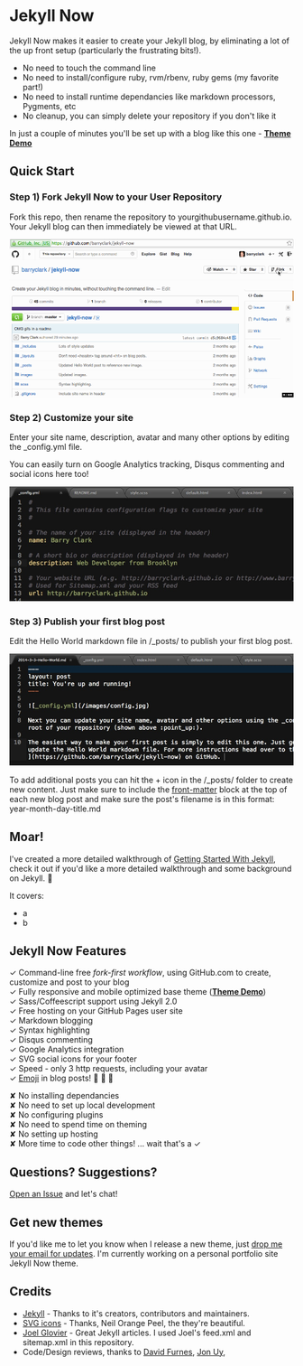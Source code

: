 # Jekyll Now

Jekyll Now makes it easier to create your Jekyll blog, by eliminating a lot of the up front setup (particularly the frustrating bits!).

- No need to touch the command line
- No need to install/configure ruby, rvm/rbenv, ruby gems (my favorite part!)
- No need to install runtime dependancies like markdown processors, Pygments, etc
- No cleanup, you can simply delete your repository if you don't like it

In just a couple of minutes you'll be set up with a blog like this one - [**Theme Demo**](http://jekyllnow.com)

## Quick Start

### Step 1) Fork Jekyll Now to your User Repository

Fork this repo, then rename the repository to yourgithubusername.github.io. Your Jekyll blog can then immediately be viewed at that URL.

![Step 1](/images/step1.gif "Step 1")
  

### Step 2) Customize your site

Enter your site name, description, avatar and many other options by editing the _config.yml file. 

You can easily turn on Google Analytics tracking, Disqus commenting and social icons here too!

![_config.yml](/images/config.jpg "_config.yml")
  

### Step 3) Publish your first blog post

Edit the Hello World markdown file in /_posts/ to publish your first blog post.

![First Post](/images/first-post.jpg "First Post")

To add additional posts you can hit the + icon in the /_posts/ folder to create new content. Just make sure to include the [front-matter](http://jekyllrb.com/docs/frontmatter/) block at the top of each new blog post and make sure the post's filename is in this format: year-month-day-title.md


## Moar!

I've created a more detailed walkthrough of [Getting Started With Jekyll](#), check it out if you'd like a more detailed walkthrough and some background on Jekyll. :metal:

It covers:

- a
- b

## Jekyll Now Features

✓ Command-line free _fork-first workflow_, using GitHub.com to create, customize and post to your blog  
✓ Fully responsive and mobile optimized base theme (**[Theme Demo](http://jekyllnow.com)**)  
✓ Sass/Coffeescript support using Jekyll 2.0  
✓ Free hosting on your GitHub Pages user site  
✓ Markdown blogging  
✓ Syntax highlighting  
✓ Disqus commenting  
✓ Google Analytics integration  
✓ SVG social icons for your footer  
✓ Speed - only 3 http requests, including your avatar  
✓ [Emoji](http://www.emoji-cheat-sheet.com/) in blog posts! :sparkling_heart: :sparkling_heart: :sparkling_heart:  

✘ No installing dependancies  
✘ No need to set up local development  
✘ No configuring plugins  
✘ No need to spend time on theming  
✘ No setting up hosting  
✘ More time to code other things! ... wait that's a ✓  

## Questions? Suggestions?

[Open an Issue](https://github.com/barryclark/jekyll-now/issues/new) and let's chat!

## Get new themes

If you'd like me to let you know when I release a new theme, just [drop me your email for updates](http://getresponse.com). I'm currently working on a personal portfolio site Jekyll Now theme.

## Credits

- [Jekyll](https://github.com/jekyll/jekyll) - Thanks to it's creators, contributors and maintainers.
- [SVG icons](https://github.com/neilorangepeel/Free-Social-Icons) - Thanks, Neil Orange Peel, the they're beautiful. 
- [Joel Glovier](http://joelglovier.com/writing/) - Great Jekyll articles. I used Joel's feed.xml and sitemap.xml in this repository.
- Code/Design reviews, thanks to [David Furnes](https://github.com/dfurnes), [Jon Uy](https://github.com/jonuy),
